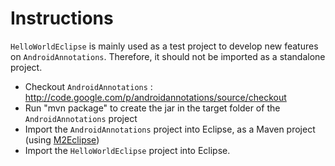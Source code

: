 # Instructions #

`HelloWorldEclipse` is mainly used as a test project to develop new features on `AndroidAnnotations`. Therefore, it should not be imported as a standalone project.

  * Checkout `AndroidAnnotations` : http://code.google.com/p/androidannotations/source/checkout
  * Run "mvn package" to create the jar in the target folder of the `AndroidAnnotations` project
  * Import the `AndroidAnnotations` project into Eclipse, as a Maven project (using [M2Eclipse](http://m2eclipse.sonatype.org/installing-m2eclipse.html))
  * Import the `HelloWorldEclipse` project into Eclipse.